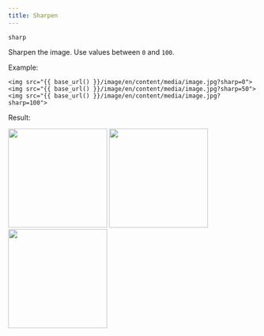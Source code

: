 ```yaml
---
title: Sharpen
---
```


`sharp`

Sharpen the image. Use values between `0` and `100`.

Example:

```twig
<img src="{{ base_url() }}/image/en/content/media/image.jpg?sharp=0">
<img src="{{ base_url() }}/image/en/content/media/image.jpg?sharp=50">
<img src="{{ base_url() }}/image/en/content/media/image.jpg?sharp=100">
```

Result:

<img width="200" src="[base_url]/image/en/content/media/image.jpg?q=70&w=200&dpr=2&sharp=0" />
<img width="200" src="[base_url]/image/en/content/media/image.jpg?q=70&w=200&dpr=2&sharp=50" />
<img width="200" src="[base_url]/image/en/content/media/image.jpg?q=70&w=200&dpr=2&sharp=100" />
